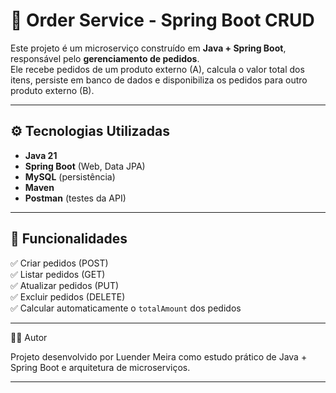 # 🛒 Order Service - Spring Boot CRUD

Este projeto é um microserviço construído em **Java + Spring Boot**, responsável pelo **gerenciamento de pedidos**.  
Ele recebe pedidos de um produto externo (A), calcula o valor total dos itens, persiste em banco de dados e disponibiliza os pedidos para outro produto externo (B).

---

## ⚙️ Tecnologias Utilizadas
- **Java 21**
- **Spring Boot** (Web, Data JPA)
- **MySQL** (persistência)
- **Maven**
- **Postman** (testes da API)

---

## 📌 Funcionalidades
✅ Criar pedidos (POST)  
✅ Listar pedidos (GET)  
✅ Atualizar pedidos (PUT)  
✅ Excluir pedidos (DELETE)  
✅ Calcular automaticamente o `totalAmount` dos pedidos  

---

🧑‍💻 Autor

Projeto desenvolvido por Luender Meira como estudo prático de Java + Spring Boot e arquitetura de microserviços.

---
